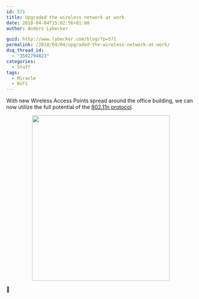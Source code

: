 ```yaml
---
id: 571
title: Upgraded the wireless network at work
date: 2010-04-04T15:02:56+01:00
author: Anders Lybecker

guid: http://www.lybecker.com/blog/?p=571
permalink: /2010/04/04/upgraded-the-wireless-network-at-work/
dsq_thread_id:
  - "3502794823"
categories:
  - Stuff
tags:
  - Miracle
  - WiFi
---
```

With new Wireless Access Points spread around the office building, we can now utilize the full potential of the [802.11n protocol](http://en.wikipedia.org/wiki/IEEE_802.11#802.11n "IEEE 802.11 on Wikipedia").

<p style="text-align: center;">
  <img loading="lazy" class="size-full wp-image-573 aligncenter" title="FastWireless" src="http://www.lybecker.com/blog/wp-content/uploads/FastWireless1.png" alt="" width="367" height="443" />
</p>

<p style="text-align: left;">
  🙂
</p>